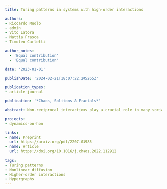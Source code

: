 ```yaml
---
title: Turing patterns in systems with high-order interactions

authors:
- Riccardo Muolo
- admin
- Vito Latora
- Mattia Frasca
- Timoteo Carletti

author_notes:
  - 'Equal contribution'
  - 'Equal contribution'

date: '2023-01-01'

publishDate: '2024-02-21T18:07:22.205265Z'

publication_types:
- article-journal

publication: '*Chaos, Solitons & Fractals*'

abstract: Non-reciprocal interactions play a crucial role in many social and biological complex systems. While directionality has been thoroughly accounted for in networks with pairwise interactions, its effects in systems with higher-order interactions have not yet been explored as deserved. Here, we introduce the concept of M-directed hypergraphs, a general class of directed higher-order structures, which allows to investigate dynamical systems coupled through directed group interactions. As an application we study the synchronization of nonlinear oscillators on 1-directed hypergraphs, finding that directed higher-order interactions can destroy synchronization, but also stabilize otherwise unstable synchronized states.

projects: 
- dynamics-on-hon

links:
- name: Preprint
  url: https://arxiv.org/pdf/2207.03985
- name: Article
  url: https://doi.org/10.1016/j.chaos.2022.112912
  
tags:
- Turing patterns
- Nonlinear diffusion
- Higher-order interactions
- Hypergraphs
---
```

